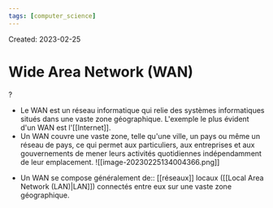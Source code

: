 ```yaml
---
tags: [computer_science] 
---
```

Created: 2023-02-25

# Wide Area Network (WAN)
?
- Le WAN est un réseau informatique qui relie des systèmes informatiques situés dans une vaste zone géographique. L'exemple le plus évident d'un WAN est l'[[Internet]].
- Un WAN couvre une vaste zone, telle qu'une ville, un pays ou même un réseau de pays, ce qui permet aux particuliers, aux entreprises et aux gouvernements de mener leurs activités quotidiennes indépendamment de leur emplacement.
![[image-20230225134004366.png]]
<!--SR:!2023-03-20,10,250-->


- Un WAN se compose généralement de:: [[réseaux]] locaux ([[Local Area Network (LAN)|LAN]]) connectés entre eux sur une vaste zone géographique.
<!--SR:!2023-03-18,8,250-->
